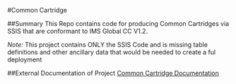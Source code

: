 #Common Cartridge

##Summary
This Repo contains code for producing Common Cartridges via SSIS that are conformant to IMS Global CC V1.2.

*Note:* This project contains ONLY the SSIS Code and is missing table definitions and other ancillary data that would be needed to create a ful deployment


##External Documentation of Project
[Common Cartridge Documentation](https://docs.discoveryeducation.com/display/DB/Common+Cartridge+Documentation)